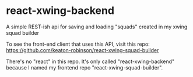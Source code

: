 # react-xwing-backend
A simple REST-ish api for saving and loading "squads" created in my xwing squad builder

To see the front-end client that uses this API, visit this repo: https://github.com/keaton-robinson/react-xwing-squad-builder

There's no "react" in this repo. It's only called "react-xwing-backend" because I named my frontend repo "react-xwing-squad-builder".